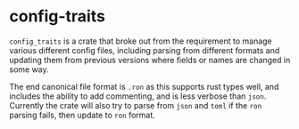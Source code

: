 # config-traits

`config_traits` is a crate that broke out from the requirement to manage various
different config files, including parsing from different formats and updating
them from previous versions where fields or names are changed in some way.

The end canonical file format is `.ron` as this supports rust types well, and includes
the ability to add commenting, and is less verbose than `json`. Currently the crate will
also try to parse from `json` and `toml` if the `ron` parsing fails, then update to `ron`
format.
